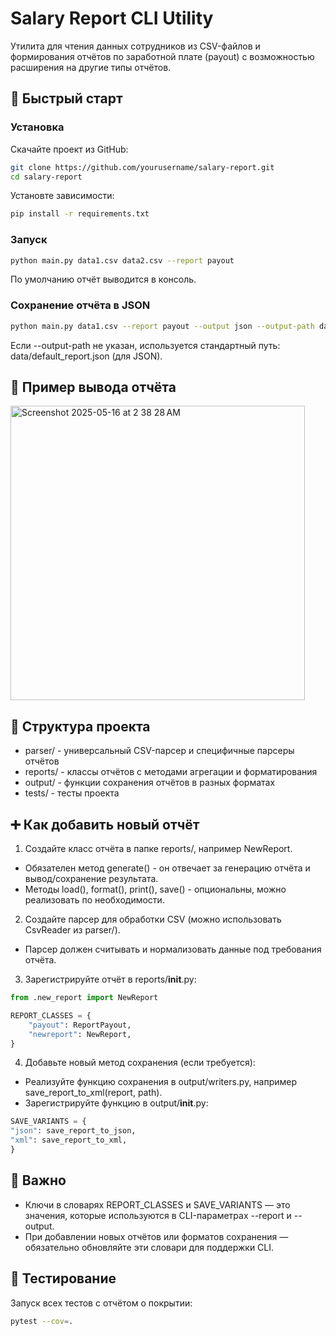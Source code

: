 # Salary Report CLI Utility

Утилита для чтения данных сотрудников из CSV-файлов и формирования отчётов по заработной плате (payout) с возможностью расширения на другие типы отчётов.

## 🚀 Быстрый старт

### Установка

Скачайте проект из GitHub:

```bash
git clone https://github.com/yourusername/salary-report.git
cd salary-report
```

Установте зависимости:
```bash
pip install -r requirements.txt
```

### Запуск
```bash
python main.py data1.csv data2.csv --report payout
```
По умолчанию отчёт выводится в консоль.

### Сохранение отчёта в JSON
```bash
python main.py data1.csv --report payout --output json --output-path data/default_report
```
Если --output-path не указан, используется стандартный путь:
data/default_report.json (для JSON).

## 📝 Пример вывода отчёта

<img width="471" alt="Screenshot 2025-05-16 at 2 38 28 AM" src="https://github.com/user-attachments/assets/41241988-ffe9-4f10-ae43-fb95da7bbd7b" />

## 🧩 Структура проекта
  
  -	parser/ - универсальный CSV-парсер и специфичные парсеры отчётов
  -	reports/ - классы отчётов с методами агрегации и форматирования
  -	output/ - функции сохранения отчётов в разных форматах
  -	tests/ - тесты проекта

## ➕ Как добавить новый отчёт
1. Создайте класс отчёта в папке reports/, например NewReport.
  - Обязателен метод generate() - он отвечает за генерацию отчёта и вывод/сохранение результата.
  - Методы load(), format(), print(), save() - опциональны, можно реализовать по необходимости.
2. Создайте парсер для обработки CSV (можно использовать CsvReader из parser/).
  - Парсер должен считывать и нормализовать данные под требования отчёта.
3. Зарегистрируйте отчёт в reports/__init__.py:
```python
from .new_report import NewReport

REPORT_CLASSES = {
    "payout": ReportPayout,
    "newreport": NewReport,
}
```

4. Добавьте новый метод сохранения (если требуется):
  - Реализуйте функцию сохранения в output/writers.py, например save_report_to_xml(report, path).
  - Зарегистрируйте функцию в output/__init__.py:
```python
SAVE_VARIANTS = {
"json": save_report_to_json,
"xml": save_report_to_xml,
}
```

## 🔑 Важно

- Ключи в словарях REPORT_CLASSES и SAVE_VARIANTS — это значения, которые используются в CLI-параметрах --report и --output.
- При добавлении новых отчётов или форматов сохранения — обязательно обновляйте эти словари для поддержки CLI.

## 🧪 Тестирование

  Запуск всех тестов с отчётом о покрытии:
  ```bash
  pytest --cov=.
  ```




 
